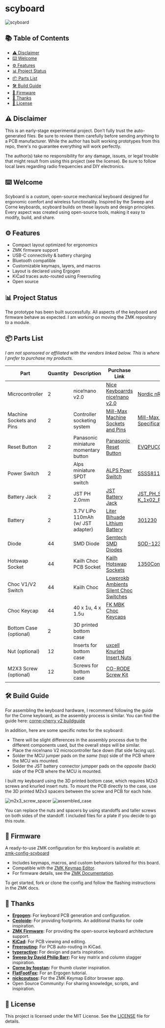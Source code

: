 # scyboard

![scyboard](https://github.com/user-attachments/assets/b19730be-ccca-4301-9293-8a47856596a3)

## 📚 Table of Contents

- [⚠️ Disclaimer](#disclaimer)
- [⌨️ Welcome](#welcome)
- [⚙️ Features](#features)
- [📊 Project Status](#project-status)
- [📦 Parts List](#parts-list)
- [🛠️ Build Guide](#build-guide)
- [💾 Firmware](#firmware)
- [🙏 Thanks](#thanks)
- [📄 License](#license)

<a name="disclaimer"></a>
## ⚠️ Disclaimer

This is an early-stage experimental project. Don’t fully trust the auto-generated files. Be sure to review them carefully before sending anything to a PCB manufacturer. While the author has built working prototypes from this repo, there's no guarantee everything will work perfectly.

The author(s) take no responsibility for any damage, issues, or legal trouble that might result from using this project (see the license). Be sure to follow local laws regarding radio frequencies and DIY electronics.

<a name="welcome"></a>
## ⌨️ Welcome

Scyboard is a custom, open-source mechanical keyboard designed for ergonomic comfort and wireless functionality. Inspired by the Sweep and Corne keyboards, scyboard builds on these layouts and design principles. Every aspect was created using open-source tools, making it easy to modify, build, and share.

<a name="features"></a>
## ⚙️ Features

- Compact layout optimized for ergonomics
- ZMK firmware support
- USB-C connectivity & battery charging
- Bluetooth compatible
- Customizable keymaps, layers, and macros
- Layout is declared using Ergogen
- KiCad traces auto-routed using Freerouting
- Open source

<a name="project-status"></a>
## 📊 Project Status

The prototype has been built successfully. All aspects of the keyboard and firmware behave as expected. I am working on moving the ZMK repository to a module.

<a name="parts-list"></a>
## 📦 Parts List

*I am not sponsored or affiliated with the vendors linked below. This is where I prefer to purchase my products.*

| Part                     | Quantity | Description                          | Purchase Link                                                                                                         | Datasheet                                                                                                                                                         |
|--------------------------|----------|--------------------------------------|-----------------------------------------------------------------------------------------------------------------------|-------------------------------------------------------------------------------------------------------------------------------------------------------------------|
| Microcontroller          |    2     | nice!nano v2.0                       | [Nice Keyboarrds nice!nano v2.0](https://typeractive.xyz/products/no-solder-spring-headers?variant=47196312502503)    | [Nordic nRF52840](https://nicekeyboards.com/nice-nano)                                                                                                            | 
| Machine Sockets and Pins |    2     | Controller socketing system          | [Mill-Max Machine Sockets and Pins](https://typeractive.xyz/products/no-solder-spring-headers?variant=47196312502503) | [Mill-Max General Technical Specifications](https://www.mill-max.com/sites/default/files/external/catalog/2017-11/Mill-Max%20Gen%20Info%20and%20Tech%20Specs.pdf) |
| Reset Button             |    2     | Panasonic miniature momentary button | [Panasonic Reset Button](https://typeractive.xyz/products/reset-button)                                               | [EVQPUC02K](https://cdn.shopify.com/s/files/1/0618/5674/3655/files/PANASONIC-EVQPUC02K.pdf)                                                                       |
| Power Switch             |    2     | Alps miniature SPDT switch           | [ALPS Powr Switch](https://typeractive.xyz/products/power-switch)                                                     | [SSSS811101](https://cdn.shopify.com/s/files/1/0618/5674/3655/files/ALPS-SSSS811101.pdf)                                                                          |
| Battery Jack             |    2     | JST PH 2.0mm                         | [JST Battery Jack](https://typeractive.xyz/products/battery-jack)                                                     | [JST_PH_S2B-PH-K_1x02_P2.00mm_Horizontal](http://www.jst-mfg.com/product/pdf/eng/ePH.pdf)                                                                         |
| Battery                  |    2     | 3.7V LiPo 110mAh (w/ JST adapter)    | [Liter Bihuade Lithium Battery](https://typeractive.xyz/products/lithium-battery-110mah)                              | [301230](https://www.ufinebattery.com/images/upload/ufx0509-08-3-7v-75mah-lithium-ion-battery-product-datasheet.pdf)                                              |
| Diode                    |    44    | SMD Diode                            | [Semtech SMD Diodes](https://typeractive.xyz/products/smd-diodes)                                                     | [SOD-123](https://www.onsemi.com/download/data-sheet/pdf/mmsd301t1-d.pdf)      									                                                 |
| Hotswap Socket           |    44    | Kailh Choc PCB Socket                | [Kailh Hotswap Sockets](https://typeractive.xyz/products/hotswap-sockets)                                             | [1350Connector](https://www.kailhswitch.com/Content/upload/pdf/202115927/CPG135001S30-data-sheet.pdf?rnd=943)                                                     |
| Choc V1/V2 Switch        |    44    | Kailh Choc                           | [Lowprokb Ambients Silent Choc Switches](https://lowprokb.ca/products/ambients-silent-choc-switches)                  |                                                                                                                                                                   |
| Choc Keycap              |    44    | 40 x 1u, 4 x 1.5u                    | [FK MBK Choc Keycaps](https://typeractive.xyz/products/mbk-keycaps)                                                   |                                                                                                                                                                   |
| Bottom Case (optional)   |    2     | 3D printed bottom case               |                                                                                                                       |                                                                                                                                                                   |
| Nut  (optional)          |    12    | Inserts for bottom case              | [uxcell Knurled Insert Nuts](https://www.amazon.com/dp/B07LBQFNQD?th=1)                                               |                                                                                                                                                                   |
| M2X3 Screw  (optional)   |    12    | Screws for bottom case               | [CO-RODE Screw Kit](https://www.amazon.com/gp/product/B01FTI8TM8/)                                                    |                                                                                                                                                                   |

<a name="build-guide"></a>
## 🛠️ Build Guide

For assembling the keyboard hardware, I recommend following the guide for the Corne keyboard, as the assembly process is similar. You can find the guide here: [corne-cherry v2 buildguide](https://github.com/foostan/crkbd/blob/main/docs/corne-cherry/v2/buildguide_en.md)

In addition, here are some specific notes for the scyboard:
- There will be slight differences in the assembly process due to the different components used, but the overall steps will be similar.
- Place the nice!nano V2 microcontroller face down (flat side facing up).
- Solder the MCU jumper pads on the *same* (top) side of the PCB where the MCU wis mounted.
- Solder the JST battery connector jumpper pads on the *opposite* (back) side of the PCB where the MCU is mounted.

I built my keyboard using the 3D printed bottom case, which requires M2x3 screws and knurled insert nuts. To mount the PCB directly to the case, use the 3D printed M2x3 spacers between the screw and PCB for each hole. 

![m2x3_screw_spacer](https://github.com/user-attachments/assets/96f26f31-05b4-4ecd-aeb4-7889de3a4467)
![assembled_case](https://github.com/user-attachments/assets/c5cd95bc-1be1-412f-810b-84f73f5b5ab3)

You can replace the nuts and spacers by using standoffs and taller screws on both sides of the standoff. I included files for a plate if you decide to go this route.

<a name="firmware"></a>
## 💾 Firmware

A ready-to-use ZMK configuration for this keyboard is available at:  
[zmk-config-scyboard](https://github.com/Scybin/zmk-config-scyboard)

- Includes keymaps, macros, and custom behaviors tailored for this board.
- Compatible with the [ZMK Keymap Editor](https://nickcoutsos.github.io/keymap-editor/).
- For firmware details, see the [ZMK Documentation](https://zmk.dev/docs/).

To get started, fork or clone the config and follow the flashing instructions in the ZMK docs.

<a name="thanks"></a>
## 🙏 Thanks

- **[Ergogen](https://docs.ergogen.xyz/):** For keyboard PCB generation and configuration.
- **[Ceoloide](https://github.com/ceoloide/ergogen-footprints):** For providing footprints. An additional thanks for code inspiration.
- **[ZMK Firmware](https://zmk.dev/):** For providing the open-source keyboard architecture support.
- **[KiCad](https://www.kicad.org/):** For PCB viewing and editing.
- **[Freerouting](https://www.freerouting.app/):** For PCB auto-routing in KiCad.
- **[typeractive](https://typeractive.xyz/):** For design and parts inspiration.
- **[Sweep by David Philip Barr](https://github.com/davidphilipbarr/Sweep):** For key matrix and column stagger inspiration.
- **[Corne by foostan](https://github.com/foostan/crkbd):** For thumb cluster inspiration.
- **[FlatFootFox](https://flatfootfox.com/ergogen-introduction/):** For an Ergogen tutorial.
- **[nickcoutsos](https://nickcoutsos.github.io/keymap-editor/):** For the ZMK Keymap Editor browser app.
- Open Source Community: For sharing knowledge, scripts, and inspiration.

<a name="license"></a>
## 📄 License

This project is licensed under the MIT License. See the [LICENSE](LICENSE.txt) file for details.
